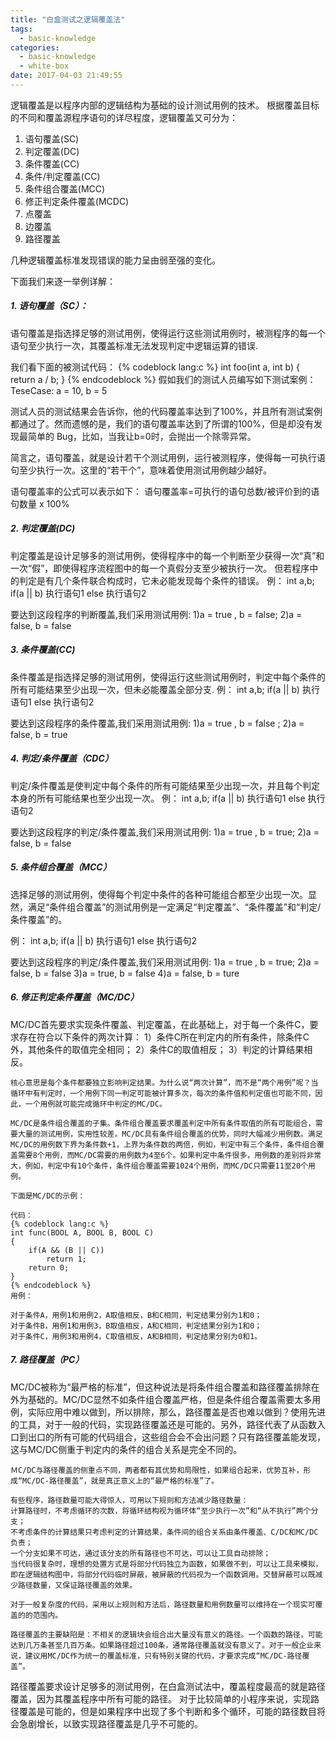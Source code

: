 ```yaml
---
title: "白盒测试之逻辑覆盖法"
tags:
  - basic-knowledge
categories:
  - basic-knowledge
  - white-box
date: 2017-04-03 21:49:55
---
```

逻辑覆盖是以程序内部的逻辑结构为基础的设计测试用例的技术。
根据覆盖目标的不同和覆盖源程序语句的详尽程度，逻辑覆盖又可分为：

1. 语句覆盖(SC)
2. 判定覆盖(DC)
3. 条件覆盖(CC)
4. 条件/判定覆盖(CC)
5. 条件组合覆盖(MCC)
6. 修正判定条件覆盖(MCDC)
7. 点覆盖
8. 边覆盖
9. 路径覆盖

几种逻辑覆盖标准发现错误的能力呈由弱至强的变化。

下面我们来逐一举例详解：

<!--more-->

##### 1. 语句覆盖（SC）：
语句覆盖是指选择足够的测试用例，使得运行这些测试用例时，被测程序的每一个语句至少执行一次，其覆盖标准无法发现判定中逻辑运算的错误.

我们看下面的被测试代码：
{% codeblock lang:c %}
int foo(int a, int b)
{
return a / b;
}
{% endcodeblock %}
假如我们的测试人员编写如下测试案例：
TeseCase: a = 10, b = 5

测试人员的测试结果会告诉你，他的代码覆盖率达到了100%，并且所有测试案例都通过了。然而遗憾的是，我们的语句覆盖率达到了所谓的100%，但是却没有发现最简单的 Bug，比如，当我让b=0时，会抛出一个除零异常。

简言之，语句覆盖，就是设计若干个测试用例，运行被测程序，使得每一可执行语句至少执行一次。这里的“若干个”，意味着使用测试用例越少越好。

语句覆盖率的公式可以表示如下：
语句覆盖率=可执行的语句总数/被评价到的语句数量 x 100%


##### 2. 判定覆盖(DC)

判定覆盖是设计足够多的测试用例，使得程序中的每一个判断至少获得一次“真”和一次“假”，即使得程序流程图中的每一个真假分支至少被执行一次。
但若程序中的判定是有几个条件联合构成时，它未必能发现每个条件的错误。
例：
int a,b;
if(a || b)
执行语句1
else
执行语句2

要达到这段程序的判断覆盖,我们采用测试用例:
1)a = true , b = false;
2)a = false, b = false

##### 3. 条件覆盖(CC)

条件覆盖是指选择足够的测试用例，使得运行这些测试用例时，判定中每个条件的所有可能结果至少出现一次，但未必能覆盖全部分支.
例：
int a,b;
if(a || b)
执行语句1
else
执行语句2

要达到这段程序的条件覆盖,我们采用测试用例:
1)a = true , b = false ;
2)a = false, b = true

##### 4. 判定/条件覆盖（CDC）

判定/条件覆盖是使判定中每个条件的所有可能结果至少出现一次，并且每个判定本身的所有可能结果也至少出现一次。
例：
int a,b;
if(a || b)
执行语句1
else
执行语句2

要达到这段程序的判定/条件覆盖,我们采用测试用例:
1)a = true , b = true;
2)a = false, b = false

##### 5. 条件组合覆盖（MCC）

选择足够的测试用例，使得每个判定中条件的各种可能组合都至少出现一次。显然，满足“条件组合覆盖”的测试用例是一定满足“判定覆盖”、“条件覆盖”和“判定/条件覆盖”的。

例：
int a,b;
if(a || b)
执行语句1
else
执行语句2

要达到这段程序的判定/条件覆盖,我们采用测试用例:
1)a = true , b = true;
2)a = false, b = false
3)a = true,  b = false
4)a = false,  b = ture

##### 6. 修正判定条件覆盖（MC/DC）

MC/DC首先要求实现条件覆盖、判定覆盖，在此基础上，对于每一个条件C，要求存在符合以下条件的两次计算：
    1）条件C所在判定内的所有条件，除条件C外，其他条件的取值完全相同；
    2）条件C的取值相反；
    3）判定的计算结果相反。

    核心意思是每个条件都要独立影响判定结果。为什么说“两次计算”，而不是“两个用例”呢？当循环中有判定时，一个用例下同一判定可能被计算多次，每次的条件值和判定值也可能不同，因此，一个用例就可能完成循环中判定的MC/DC。

    MC/DC是条件组合覆盖的子集。条件组合覆盖要求覆盖判定中所有条件取值的所有可能组合，需要大量的测试用例，实用性较差。MC/DC具有条件组合覆盖的优势，同时大幅减少用例数。满足MC/DC的用例数下界为条件数+1，上界为条件数的两倍，例如，判定中有三个条件，条件组合覆盖需要8个用例，而MC/DC需要的用例数为4至6个。如果判定中条件很多，用例数的差别将非常大，例如，判定中有10个条件，条件组合覆盖需要1024个用例，而MC/DC只需要11至20个用例。

    下面是MC/DC的示例：

    代码：
	{% codeblock lang:c %}
    int func(BOOL A, BOOL B, BOOL C)
    {
        if(A && (B || C))
            return 1;
        return 0;
    }
	{% endcodeblock %}
    用例：

    对于条件A，用例1和用例2，A取值相反，B和C相同，判定结果分别为1和0；
    对于条件B，用例1和用例3，B取值相反，A和C相同，判定结果分别为1和0；
    对于条件C，用例3和用例4，C取值相反，A和B相同，判定结果分别为0和1。
	
##### 7. 路径覆盖（PC）

MC/DC被称为“最严格的标准”，但这种说法是将条件组合覆盖和路径覆盖排除在外为基础的。MC/DC显然不如条件组合覆盖严格，但是条件组合覆盖需要太多用例，实际应用中难以做到，所以排除，那么，路径覆盖是否也难以做到？使用先进的工具，对于一般的代码，实现路径覆盖还是可能的。另外，路径代表了从函数入口到出口的所有可能的代码组合，这些组合会不会出问题？只有路径覆盖能发现，这与MC/DC侧重于判定内的条件的组合关系是完全不同的。

    ＭC/DC与路径覆盖的侧重点不同，两者都有其优势和局限性，如果组合起来，优势互补，形成“MC/DC-路径覆盖”，就是真正意义上的“最严格的标准”了。

    有些程序，路径数量可能大得惊人，可用以下规则和方法减少路径数量：
    计算路径时，不考虑循环的次数，将循环结构视为循环体“至少执行一次”和“从不执行”两个分支；
    不考虑条件的计算结果只考虑判定的计算结果，条件间的组合关系由条件覆盖、C/DC和MC/DC负责；
    一个分支如果不可达，通过该分支的所有路径也不可达，可以让工具自动排除；
    当代码很复杂时，理想的处置方式是将部分代码独立为函数，如果做不到，可以让工具来模拟，即在逻辑结构图中，将部分代码临时屏蔽，被屏蔽的代码视为一个函数调用。交替屏蔽可以既减少路径数量，又保证路径覆盖的效果。

    对于一般复杂度的代码，采用以上规则和方法后，路径数量和用例数量可以维持在一个现实可覆盖的的范围内。

    路径覆盖的主要缺陷是：不相关的逻辑块会组合出大量没有意义的路径。一个函数的路径，可能达到几万条甚至几百万条。如果路径超过100条，通常路径覆盖就没有意义了。对于一般企业来说，建议用MC/DC作为统一的覆盖标准，只有特别关键的代码，才要求完成“MC/DC-路径覆盖”。

路径覆盖要求设计足够多的测试用例，在白盒测试法中，覆盖程度最高的就是路径覆盖，因为其覆盖程序中所有可能的路径。
对于比较简单的小程序来说，实现路径覆盖是可能的，但是如果程序中出现了多个判断和多个循环，可能的路径数目将会急剧增长，以致实现路径覆盖是几乎不可能的。
